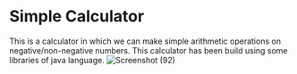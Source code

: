
# Simple Calculator
This is a calculator in which we can make simple arithmetic operations on negative/non-negative numbers.
This calculator has been build using some libraries of java language.
![Screenshot (92)](https://user-images.githubusercontent.com/91820601/183307904-689438a8-c250-47ea-9956-e676c6a8cd3d.png)
